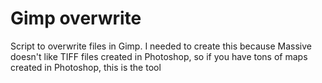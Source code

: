 # Gimp overwrite

Script to overwrite files in Gimp. I needed to create this because Massive doesn't like TIFF files created in Photoshop, so if you have tons of maps created in Photoshop, this is the tool
